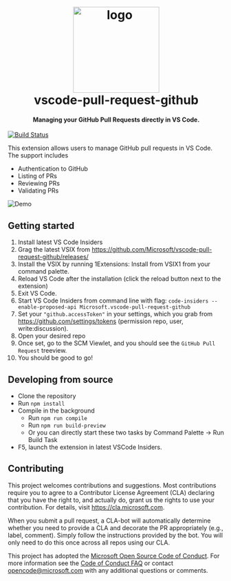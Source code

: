 <h1 align="center">
  <br>
    <img src="https://raw.githubusercontent.com/Microsoft/vscode-pull-request-github/master/resources/icons/github_logo.png" alt="logo" width="200">
  <br> 
 vscode-pull-request-github
</h1>

<h4 align="center">Managing your GitHub Pull Requests directly in VS Code.</h4>

<p align="center">

[![Build Status](https://vscode.visualstudio.com/_apis/public/build/definitions/9a4d7c24-3234-459a-a944-80bbe5a0824c/10/badge)](https://pull-requests-extension.visualstudio.com/VSCodePullRequestGitHub/_build/index?definitionId=1)

</p>

This extension allows users to manage GitHub pull requests in VS Code. The support includes
- Authentication to GitHub
- Listing of PRs
- Reviewing PRs
- Validating PRs

![Demo](https://github.com/Microsoft/vscode-pull-request-github/blob/master/documentation/images/demo.gif?raw=true)

## Getting started
1. Install latest VS Code Insiders
1. Grag the latest VSIX from https://github.com/Microsoft/vscode-pull-request-github/releases/
1. Install the VSIX by running 1Extensions: Install from VSIX1 from your command palette.
1. Reload VS Code after the installation (click the reload button next to the extension)
1. Exit VS Code.
1. Start VS Code Insiders from command line with flag: `code-insiders --enable-proposed-api Microsoft.vscode-pull-request-github`
1. Set your `"github.accessToken"` in your settings, which you grab from https://github.com/settings/tokens (permission repo, user, write:discussion).
1. Open your desired repo
1. Once set, go to the SCM Viewlet, and you should see the `GitHub Pull Request` treeview.
1. You should be good to go!

## Developing from source
* Clone the repository
* Run `npm install`
* Compile in the background
  * Run `npm run compile`
  * Run `npm run build-preview`
  * Or you can directly start these two tasks by Command Palette -> Run Build Task
* F5, launch the extension in latest VSCode Insiders.

## Contributing

This project welcomes contributions and suggestions.  Most contributions require you to agree to a
Contributor License Agreement (CLA) declaring that you have the right to, and actually do, grant us
the rights to use your contribution. For details, visit https://cla.microsoft.com.

When you submit a pull request, a CLA-bot will automatically determine whether you need to provide
a CLA and decorate the PR appropriately (e.g., label, comment). Simply follow the instructions
provided by the bot. You will only need to do this once across all repos using our CLA.

This project has adopted the [Microsoft Open Source Code of Conduct](https://opensource.microsoft.com/codeofconduct/).
For more information see the [Code of Conduct FAQ](https://opensource.microsoft.com/codeofconduct/faq/) or
contact [opencode@microsoft.com](mailto:opencode@microsoft.com) with any additional questions or comments.
